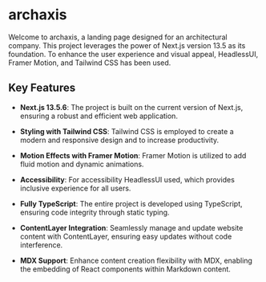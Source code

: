 # archaxis

Welcome to archaxis, a landing page designed for an architectural company. This project leverages the power of Next.js version 13.5 as its foundation. To enhance the user experience and visual appeal, HeadlessUI, Framer Motion, and Tailwind CSS has been used.

## Key Features

- **Next.js 13.5.6**: The project is built on the current version of Next.js, ensuring a robust and efficient web application.

- **Styling with Tailwind CSS**: Tailwind CSS is employed to create a modern and responsive design and to increase productivity.

- **Motion Effects with Framer Motion**: Framer Motion is utilized to add fluid motion and dynamic animations.

- **Accessibility**: For accessibility HeadlessUI used, which provides inclusive experience for all users.

- **Fully TypeScript**: The entire project is developed using TypeScript, ensuring code integrity through static typing.

- **ContentLayer Integration**: Seamlessly manage and update website content with ContentLayer, ensuring easy updates without code interference.

- **MDX Support**: Enhance content creation flexibility with MDX, enabling the embedding of React components within Markdown content.
